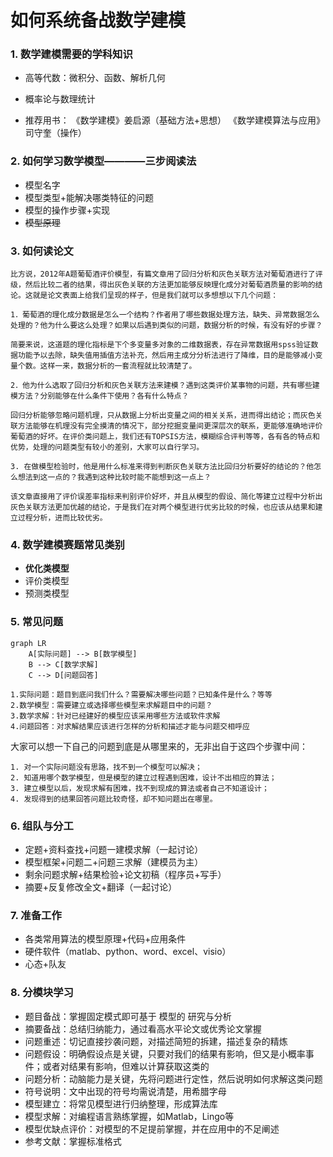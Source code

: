 
# 如何系统备战数学建模

### 1. 数学建模需要的学科知识

- 高等代数：微积分、函数、解析几何
- 概率论与数理统计

- 推荐用书：
《数学建模》姜启源（基础方法+思想）
《数学建模算法与应用》司守奎（操作）

### 2. 如何学习数学模型————三步阅读法

- 模型名字
- 模型类型+能解决哪类特征的问题
- 模型的操作步骤+实现
- ~~模型原理~~

### 3. 如何读论文
    
    比方说，2012年A题葡萄酒评价模型，有篇文章用了回归分析和灰色关联方法对葡萄酒进行了评级，然后比较二者的结果，得出灰色关联的方法更加能够反映理化成分对葡萄酒质量的影响的结论。这就是论文表面上给我们呈现的样子，但是我们就可以多想想以下几个问题：
    
    1．葡萄酒的理化成分数据是怎么一个结构？作者用了哪些数据处理方法，缺失、异常数据怎么处理的？他为什么要这么处理？如果以后遇到类似的问题，数据分析的时候，有没有好的步骤？
    
    简要来说，这道题的理化指标是下个多变量多对象的二维数据表，存在异常数据用spss验证数据功能予以去除，缺失值用插值方法补充，然后用主成分分析法进行了降维，目的是能够减小变量个数。这样一来，数据分析的一套流程就比较清楚了。
    
    2．他为什么选取了回归分析和灰色关联方法来建模？遇到这类评价某事物的问题，共有哪些建模方法？分别能够在什么条件下使用？各有什么特点？
    
    回归分析能够忽略问题机理，只从数据上分析出变量之间的相关关系，进而得出结论；而灰色关联方法能够在机理没有完全摸清的情况下，部分挖掘变量间更深层次的联系，更能够准确地评价葡萄酒的好坏。在评价类问题上，我们还有TOPSIS方法，模糊综合评判等等，各有各的特点和优势，处理的问题类型有较小的差别，大家可以自行学习。
    
    3. 在做模型检验时，他是用什么标准来得到判断灰色关联方法比回归分析要好的结论的？他怎么想法到这一点的？我遇到这种比较时能不能想到这一点上？
    
    该文章直接用了评价误差率指标来判别评价好坏，并且从模型的假设、简化等建立过程中分析出灰色关联方法更加优越的结论，于是我们在对两个模型进行优劣比较的时候，也应该从结果和建立过程分析，进而比较优劣。

### 4. 数学建模赛题常见类别

- **优化类模型**
- 评价类模型
- 预测类模型

### 5. 常见问题

```mermaid
graph LR
    A[实际问题] --> B[数学模型]
    B --> C[数学求解]
    C --> D[问题回答]
```
    
    1.实际问题：题目到底问我们什么？需要解决哪些问题？已知条件是什么？等等
    2.数学模型：需要建立或选择哪些模型来求解题目中的问题？
    3.数学求解：针对已经建好的模型应该采用哪些方法或软件求解
    4.问题回答：对求解结果应该进行怎样的分析和描述才能与问题交相呼应
大家可以想一下自己的问题到底是从哪里来的，无非出自于这四个步骤中间：
  
    1. 对一个实际问题没有思路，找不到一个模型可以解决；
    2. 知道用哪个数学模型，但是模型的建立过程遇到困难，设计不出相应的算法；
    3. 建立模型以后，发现求解有困难，找不到现成的算法或者自己不知道设计；
    4. 发现得到的结果回答问题比较奇怪，却不知问题出在哪里。

### 6. 组队与分工

- 定题+资料查找+问题一建模求解（一起讨论）
- 模型框架+问题二+问题三求解（建模员为主）
- 剩余问题求解+结果检验+论文初稿（程序员+写手）
- 摘要+反复修改全文+翻译（一起讨论）

### 7. 准备工作

- 各类常用算法的模型原理+代码+应用条件
- 硬件软件（matlab、python、word、excel、visio）
- 心态+队友

### 8. 分模块学习

- 题目备战：掌握固定模式即可基于   模型的   研究与分析
- 摘要备战：总结归纳能力，通过看高水平论文或优秀论文掌握
- 问题重述：切记直接抄袭问题，对描述简短的拆建，描述复杂的精炼
- 问题假设：明确假设点是关键，只要对我们的结果有影响，但又是小概率事件；或者对结果有影响，但难以计算获取这类的
- 问题分析：动脑能力是关键，先将问题进行定性，然后说明如何求解这类问题
- 符号说明：文中出现的符号均需说清楚，用希腊字母
- 模型建立：将常见模型进行归纳整理，形成算法库
- 模型求解：对编程语言熟练掌握，如Matlab，Lingo等
- 模型优缺点评价：对模型的不足提前掌握，并在应用中的不足阐述
- 参考文献：掌握标准格式
